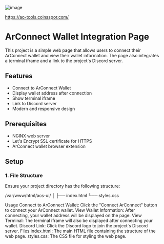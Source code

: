 ![image](https://github.com/coinsspor/aos-ui/assets/38142283/8380f9c0-4d60-4ee9-8d0e-1257b40dc978)

https://ao-tools.coinsspor.com/


# ArConnect Wallet Integration Page

This project is a simple web page that allows users to connect their ArConnect wallet and view their wallet information. The page also integrates a terminal iframe and a link to the project's Discord server.

## Features

- Connect to ArConnect Wallet
- Display wallet address after connection
- Show terminal iframe
- Link to Discord server
- Modern and responsive design

## Prerequisites

- NGINX web server
- Let's Encrypt SSL certificate for HTTPS
- ArConnect wallet browser extension

## Setup
### 1. File Structure

Ensure your project directory has the following structure:

/var/www/html/aos-ui/
│
├── index.html
└── styles.css


Usage
Connect to ArConnect Wallet: Click the "Connect ArConnect" button to connect your ArConnect wallet.
View Wallet Information: After connecting, your wallet address will be displayed on the page.
View Terminal: The terminal iframe will also be displayed after connecting your wallet.
Discord Link: Click the Discord logo to join the project's Discord server.
Files
index.html: The main HTML file containing the structure of the web page.
styles.css: The CSS file for styling the web page.
